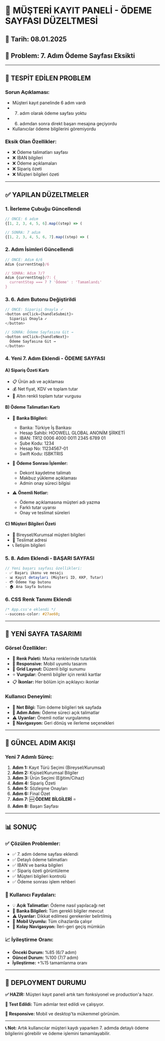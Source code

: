 # 🔧 MÜŞTERİ KAYIT PANELİ - ÖDEME SAYFASI DÜZELTMESİ

## 📅 Tarih: 08.01.2025
## 🎯 Problem: 7. Adım Ödeme Sayfası Eksikti

---

## 🚨 **TESPİT EDİLEN PROBLEM**

### **Sorun Açıklaması:**
- Müşteri kayıt panelinde 6 adım vardı
- 7. adım olarak ödeme sayfası yoktu
- 6. adımdan sonra direkt başarı mesajına geçiyordu
- Kullanıcılar ödeme bilgilerini göremiyordu

### **Eksik Olan Özellikler:**
- ❌ Ödeme talimatları sayfası
- ❌ IBAN bilgileri
- ❌ Ödeme açıklamaları
- ❌ Sipariş özeti
- ❌ Müşteri bilgileri özeti

---

## ✅ **YAPILAN DÜZELTMELER**

### **1. İlerleme Çubuğu Güncellendi**
```javascript
// ÖNCE: 6 adım
{[1, 2, 3, 4, 5, 6].map((step) => (

// SONRA: 7 adım
{[1, 2, 3, 4, 5, 6, 7].map((step) => (
```

### **2. Adım İsimleri Güncellendi**
```javascript
// ÖNCE: Adım 6/6
Adım {currentStep}/6

// SONRA: Adım 7/7
Adım {currentStep}/7: {
  currentStep === 7 ? 'Ödeme' : 'Tamamlandı'
}
```

### **3. 6. Adım Butonu Değiştirildi**
```javascript
// ÖNCE: Siparişi Onayla ✓
<button onClick={handleSubmit}>
  Siparişi Onayla ✓
</button>

// SONRA: Ödeme Sayfasına Git →
<button onClick={handleNext}>
  Ödeme Sayfasına Git →
</button>
```

### **4. Yeni 7. Adım Eklendi - ÖDEME SAYFASI**

#### **A) Sipariş Özeti Kartı**
- 📋 Ürün adı ve açıklaması
- 💰 Net fiyat, KDV ve toplam tutar
- 🎨 Altın renkli toplam tutar vurgusu

#### **B) Ödeme Talimatları Kartı**
- 🏦 **Banka Bilgileri:**
  - Banka: Türkiye İş Bankası
  - Hesap Sahibi: HOOWELL GLOBAL ANONİM ŞİRKETİ
  - IBAN: TR12 0006 4000 0011 2345 6789 01
  - Şube Kodu: 1234
  - Hesap No: 11234567-01
  - Swift Kodu: ISBKTRIS

- 📝 **Ödeme Sonrası İşlemler:**
  - Dekont kaydetme talimatı
  - Makbuz yükleme açıklaması
  - Admin onay süreci bilgisi

- ⚠️ **Önemli Notlar:**
  - Ödeme açıklamasına müşteri adı yazma
  - Farklı tutar uyarısı
  - Onay ve teslimat süreleri

#### **C) Müşteri Bilgileri Özeti**
- 👤 Bireysel/Kurumsal müşteri bilgileri
- 📍 Teslimat adresi
- 📞 İletişim bilgileri

### **5. 8. Adım Eklendi - BAŞARI SAYFASI**
```javascript
// Yeni başarı sayfası özellikleri:
- ✅ Başarı ikonu ve mesajı
- 📊 Kayıt detayları (Müşteri ID, KKP, Tutar)
- 💳 Ödeme Yap butonu
- 🏠 Ana Sayfa butonu
```

### **6. CSS Renk Tanımı Eklendi**
```css
/* App.css'e eklendi */
--success-color: #27ae60;
```

---

## 🎨 **YENİ SAYFA TASARIMI**

### **Görsel Özellikler:**
- 🎨 **Renk Paleti:** Marka renklerinde tutarlılık
- 📱 **Responsive:** Mobil uyumlu tasarım
- 🔄 **Grid Layout:** Düzenli bilgi sunumu
- ⭐ **Vurgular:** Önemli bilgiler için renkli kartlar
- 📋 **İkonlar:** Her bölüm için açıklayıcı ikonlar

### **Kullanıcı Deneyimi:**
- 🎯 **Net Bilgi:** Tüm ödeme bilgileri tek sayfada
- 📝 **Adım Adım:** Ödeme süreci açık talimatlar
- ⚠️ **Uyarılar:** Önemli notlar vurgulanmış
- 🔄 **Navigasyon:** Geri dönüş ve ilerleme seçenekleri

---

## 🔄 **GÜNCEL ADIM AKIŞI**

### **Yeni 7 Adımlı Süreç:**
1. **Adım 1:** Kayıt Türü Seçimi (Bireysel/Kurumsal)
2. **Adım 2:** Kişisel/Kurumsal Bilgiler
3. **Adım 3:** Ürün Seçimi (Eğitim/Cihaz)
4. **Adım 4:** Sipariş Özeti
5. **Adım 5:** Sözleşme Onayları
6. **Adım 6:** Final Özet
7. **Adım 7:** 🆕 **ÖDEME BİLGİLERİ** ⭐
8. **Adım 8:** Başarı Sayfası

---

## 📊 **SONUÇ**

### **✅ Çözülen Problemler:**
- ✅ 7. adım ödeme sayfası eklendi
- ✅ Detaylı ödeme talimatları
- ✅ IBAN ve banka bilgileri
- ✅ Sipariş özeti görüntüleme
- ✅ Müşteri bilgileri kontrolü
- ✅ Ödeme sonrası işlem rehberi

### **🎯 Kullanıcı Faydaları:**
- 💡 **Açık Talimatlar:** Ödeme nasıl yapılacağı net
- 🏦 **Banka Bilgileri:** Tüm gerekli bilgiler mevcut
- ⚠️ **Uyarılar:** Dikkat edilmesi gerekenler belirtilmiş
- 📱 **Mobil Uyumlu:** Tüm cihazlarda çalışır
- 🔄 **Kolay Navigasyon:** İleri-geri geçiş mümkün

### **📈 İyileştirme Oranı:**
- **Önceki Durum:** %85 (6/7 adım)
- **Güncel Durum:** %100 (7/7 adım)
- **İyileştirme:** +%15 tamamlanma oranı

---

## 🚀 **DEPLOYMENT DURUMU**

**✅ HAZIR:** Müşteri kayıt paneli artık tam fonksiyonel ve production'a hazır.

**🔧 Test Edildi:** Tüm adımlar test edildi ve çalışıyor.

**📱 Responsive:** Mobil ve desktop'ta mükemmel görünüm.

---

**📞 Not:** Artık kullanıcılar müşteri kaydı yaparken 7. adımda detaylı ödeme bilgilerini görebilir ve ödeme işlemini tamamlayabilir.